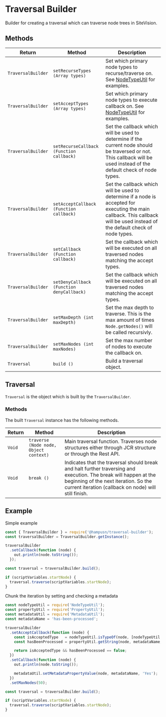 Traversal Builder
=================

Builder for creating a traversal which can traverse node trees in SiteVision.

## Methods

Return | Method | Description
------ | ------ | -----------
`TraversalBuilder` | `setRecurseTypes (Array types)` | Set which primary node types to recurse/traverse on. See [NodeTypeUtil][docs-node-type-util] for examples.
`TraversalBuilder` | `setAcceptTypes (Array types)` | Set which primary node types to execute callback on. See [NodeTypeUtil][docs-node-type-util] for examples.
`TraversalBuilder` | `setRecurseCallback (Function callback)` | Set the callback which will be used to determine if the current node should be traversed or not. This callback will be used instead of the default check of node types.
`TraversalBuilder` | `setAcceptCallback (Function callback)` | Set the callback which will be used to determine if a node is accepted for executing the main callback. This callback will be used instead of the default check of node types.
`TraversalBuilder` | `setCallback (Function callback)` | Set the callback which will be executed on all traversed nodes matching the accept types.
`TraversalBuilder` | `setDenyCallback (Function denyCallback)` | Set the callback which will be executed on all traversed nodes matching the accept types.
`TraversalBuilder` | `setMaxDepth (int maxDepth)` | Set the max depth to traverse. This is the max amount of times `Node.getNodes()` will be called recursivly.
`TraversalBuilder` | `setMaxNodes (int maxNodes)` | Set the max number of nodes to execute the callback on.
`Traversal` | `build ()` | Build a traversal object.

## Traversal
`Traversal` is the object which is built by the `TraversalBuilder`.

### Methods
The built `Traversal` instance has the following methods.

Return | Method | Description
------ | ------ | -----------
`Void` | `traverse (Node node, Object context)` | Main traversal function. Traverses node structures either through JCR structure or through the Rest API.
`Void` | `break ()` | Indicates that the traversal should break and halt further traversing and execution. The break will happen at the beginning of the next iteration. So the current iteration (callback on node) will still finish.

## Example

Simple example

```js
const { TraversalBuilder } = require('@hampusn/traversal-builder');
const traversalBuilder = TraversalBuilder.getInstance();

traversalBuilder
  .setCallback(function (node) {
    out.println(node.toString());
  });

const traversal = traversalBuilder.build();

if (scriptVariables.startNode) {
  traversal.traverse(scriptVariables.startNode);
}
```

Chunk the iteration by setting and checking a metadata

```js
const nodeTypeUtil = require('NodeTypeUtil');
const propertyUtil = require('PropertyUtil');
const metadataUtil = require('MetadataUtil');
const metadataName = 'has-been-processed';

traversalBuilder
  .setAcceptCallback(function (node) {
    const isAcceptedType   = nodeTypeUtil.isTypeOf(node, [nodeTypeUtil.ARTICLE_TYPE, nodeTypeUtil.PAGE_TYPE]);
    const hasBeenProcessed = propertyUtil.getString(node, metadataName, '').equals('Yes');

    return isAcceptedType && hasBeenProcessed == false;
  })
  .setCallback(function (node) {
    out.println(node.toString());

    metadataUtil.setMetadataPropertyValue(node, metadataName, 'Yes');
  })
  .setMaxNodes(50);

const traversal = traversalBuilder.build();

if (scriptVariables.startNode) {
  traversal.traverse(scriptVariables.startNode);
}
```


[docs-node-type-util]: https://developer.sitevision.se/webdav/files/apidocs/senselogic/sitevision/api/node/NodeTypeUtil.html